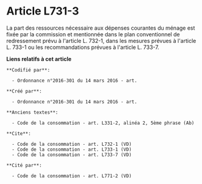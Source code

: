 # Article L731-3

La part des ressources nécessaire aux dépenses courantes du ménage est fixée par la commission et mentionnée dans le plan
conventionnel de redressement prévu à l'article L. 732-1, dans les mesures prévues à l'article L. 733-1 ou les
recommandations prévues à l'article L. 733-7.

**Liens relatifs à cet article**

	**Codifié par**:

	  - Ordonnance n°2016-301 du 14 mars 2016 - art.

	**Créé par**:

	  - Ordonnance n°2016-301 du 14 mars 2016 - art.

	**Anciens textes**:

	  - Code de la consommation - art. L331-2, alinéa 2, 5ème phrase (Ab)

	**Cite**:

	  - Code de la consommation - art. L732-1 (VD)
	  - Code de la consommation - art. L733-1 (VD)
	  - Code de la consommation - art. L733-7 (VD)

	**Cité par**:

	  - Code de la consommation - art. L771-2 (VD)
